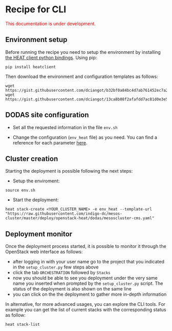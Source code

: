 # Recipe for CLI

<span style="color:red"> This documentation is under development. </span>

## Environment setup 
Before running the recipe you need to setup the environment by installing [the HEAT client python bindings](https://docs.openstack.org/python-heatclient/latest/index.html). Using pip: 
```
pip install heatclient
```

Then download the environment and configuration templates as follows:
```
wget https://gist.githubusercontent.com/dciangot/b32bf0a84bc4d7ab761452ec7a2d9815/raw/c0e9417ffc1a9af3805cca5a3c7b7a2a6694fc87/env.sh
wget https://gist.githubusercontent.com/dciangot/13ca8b08f2afafdd7ac81d0e3e549cdc/raw/8b55b1e272976cf29e7dd4e044814fabb1638091/env_heat
```

## DODAS site configuration

* Set all the requested information in the file `env.sh`

* Change the configuration (`env_heat` file) as you need. You can find a reference for each parameter [here](config-ref-HEAT.md).


## Cluster creation
Starting the deployment is possible following the next steps:

* Setup the enviroment:
```
source env.sh
```

* Start the deployment:
```
heat stack-create <YOUR_CLUSTER_NAME> -e env_heat --template-url "https://raw.githubusercontent.com/indigo-dc/mesos-cluster/master/deploy/openstack-heat/dodas/mesoscluster-cms.yaml"
```

## Deployment monitor
Once the deployment process started, it is possible to monitor it through the OpenStack web interface as follows:

* after logging in with your user name go to the project that you indicated in the `setup_cluster.py` few steps above
* click the tab `ORCHESTRATION` followed by `Stacks`
* now you should be able to see you deployment under the very same name you inserted when prompted by the `setup_cluster.py` script. The status of the deployment is also shown on the same line
* you can click on the the deployment to gather more in-depth information

In alternative, for more advanced usages, you can explore the CLI tools. For example you can get the list of current stacks with the corresponding status as follow:

````
heat stack-list
````